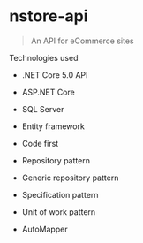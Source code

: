 # nstore-api

> An API for eCommerce sites 

Technologies used

- .NET Core 5.0 API

- ASP.NET Core

- SQL Server

- Entity framework

- Code first

- Repository pattern

- Generic repository pattern

- Specification pattern

- Unit of work pattern

- AutoMapper
